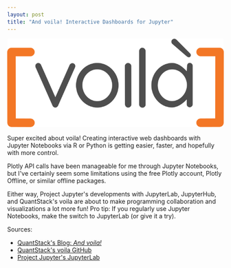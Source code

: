 ```yaml
---
layout: post
title: "And voila! Interactive Dashboards for Jupyter"
---
```


![](https://raw.githubusercontent.com/JavOrraca/Home/gh-pages/assets/img/voila.png)

Super excited about voila! Creating interactive web dashboards with Jupyter Notebooks via R or Python is getting easier, faster, and hopefully with more control.

Plotly API calls have been manageable for me through Jupyter Notebooks, but I've certainly seem some limitations using the free Plotly account, Plotly Offline, or similar offline packages.

Either way, Project Jupyter's developments with JupyterLab, JupyterHub, and QuantStack's voila are about to make programming collaboration and visualizations a lot more fun! Pro tip: If you regularly use Jupyter Notebooks, make the switch to JupyterLab (or give it a try).

Sources:
* [QuantStack's Blog: _And voila!_](https://blog.jupyter.org/and-voil%C3%A0-f6a2c08a4a93)
* [QuantStack's voila GitHub](https://github.com/QuantStack/voila)
* [Project Jupyter's JupyterLab](https://jupyterlab.readthedocs.io/en/latest/)